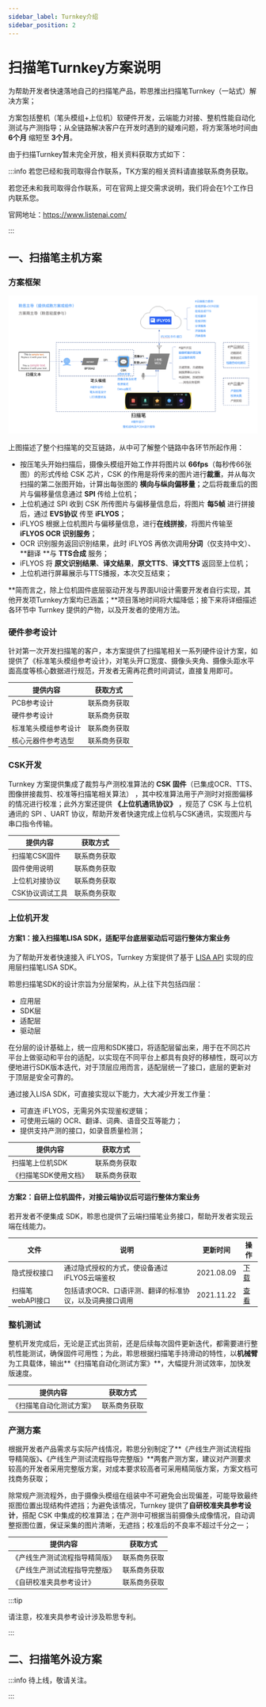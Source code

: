 ```yaml
---
sidebar_label: Turnkey介绍
sidebar_position: 2
---
```


# 扫描笔Turnkey方案说明

为帮助开发者快速落地自己的扫描笔产品，聆思推出扫描笔Turnkey（一站式）解决方案；

方案包括整机（笔头模组+上位机）软硬件开发，云端能力对接、整机性能自动化测试与产测指导；从全链路解决客户在开发时遇到的疑难问题，将方案落地时间由 **6个月** 缩短至 **3个月**。

由于扫描Turnkey暂未完全开放，相关资料获取方式如下：

:::info
若您已经和我司取得合作联系，TK方案的相关资料请直接联系商务获取。

若您还未和我司取得合作联系，可在官网上提交需求说明，我们将会在1个工作日内联系您。

官网地址：https://www.listenai.com/

:::


## 一、扫描笔主机方案 

### 方案框架
![](./files/frame.png)

上图描述了整个扫描笔的交互链路，从中可了解整个链路中各环节所起作用：

- 按压笔头开始扫描后，摄像头模组开始工作并将图片以 **66fps**（每秒传66张图）的形式传给 CSK 芯片，CSK 的作用是将传来的图片进行**裁重**，并从每次扫描的第二张图开始，计算出每张图的 **横向与纵向偏移量**；之后将裁重后的图片与偏移量信息通过 **SPI** 传给上位机；
- 上位机通过 SPI 收到 CSK 所传图片与偏移量信息后，将图片 **每5帧** 进行拼接后，通过 **EVS协议** 传至 **iFLYOS**；
- iFLYOS 根据上位机图片与偏移量信息，进行**在线拼接**，将图片传输至 **iFLYOS OCR 识别服务**；
- OCR 识别服务返回识别结果，此时 iFLYOS 再依次调用**分词**（仅支持中文）、**翻译 **与 **TTS合成** 服务；
- iFLYOS 将 **原文识别结果**、**译文结果**，**原文TTS**、**译文TTS** 返回至上位机；
- 上位机进行屏幕展示与TTS播报，本次交互结束；

**简而言之，除上位机固件底层驱动开发与界面UI设计需要开发者自行实现，其他开发项Turnkey方案均已涵盖；**项目落地时间将大幅降低；接下来将详细描述各环节中 Turnkey 提供的产物，以及开发者的使用方法。


### 硬件参考设计

针对第一次开发扫描笔的客户，本方案提供了扫描笔相关一系列硬件设计方案，如提供了《标准笔头模组参考设计》，对笔头开口宽度、摄像头夹角、摄像头距水平面高度等核心数据进行规范，开发者无需再花费时间调试，直接复用即可。

| 提供内容                   | 获取方式     |
| -------------------------- | ------------ |
| PCB参考设计           | 联系商务获取 |
| 硬件参考设计 | 联系商务获取 |
| 标准笔头模组参考设计          | 联系商务获取 |
| 核心元器件参考选型 | 联系商务获取 |



### CSK开发

Turnkey 方案提供集成了裁剪与产测校准算法的 **CSK 固件**（已集成OCR、TTS、图像拼接裁剪、校准等扫描笔相关算法） ，其中校准算法用于产测时对抠图偏移的情况进行校准；此外方案还提供 **《上位机通讯协议》**  ，规范了 CSK 与上位机通讯的 SPI 、UART 协议，帮助开发者快速完成上位机与CSK通讯，实现图片与串口指令传输。

| 提供内容                   | 获取方式     |
| -------------------------- | ------------ |
| 扫描笔CSK固件         | 联系商务获取 |
| 固件使用说明 | 联系商务获取 |
| 上位机对接协议 | 联系商务获取 |
| CSK协议调试工具   | 联系商务获取 |


### 上位机开发

#### 方案1：接入扫描笔LISA SDK，适配平台底层驱动后可运行整体方案业务

为了帮助开发者快速接入 iFLYOS，Turnkey 方案提供了基于 [LISA API](https://open.listenai.com/resource/open/doc_resource%2F%E6%89%AB%E6%8F%8F%E7%AC%94%2F%E4%B8%8A%E4%BD%8D%E6%9C%BA%2FLISA%20API%20%E5%8F%82%E8%80%83%E6%89%8B%E5%86%8CV1.3.pdf) 实现的应用层扫描笔LISA SDK。

聆思扫描笔SDK的设计宗旨为分层架构，从上往下共包括四层：

- 应用层
- SDK层
- 适配层
- 驱动层

在分层的设计基础上，统一应用和SDK接口，将适配层留出来，用于在不同芯片平台上做驱动和平台的适配，以实现在不同平台上都具有良好的移植性，既可以方便地进行SDK版本迭代，对于顶层应用而言，适配层统一了接口，底层的更新对于顶层是安全可靠的。

通过接入LISA SDK，可直接实现以下能力，大大减少开发工作量：

- 可直连 iFLYOS，无需另外实现鉴权逻辑；
- 可使用云端的 OCR、翻译、词典、语音交互等能力；
- 提供支持产测的接口，如录音质量检测；

| 提供内容                   | 获取方式     |
| -------------------------- | ------------ |
| 扫描笔上位机SDK             | 联系商务获取 |
| 《扫描笔SDK使用文档》 | 联系商务获取 |

#### 方案2：自研上位机固件，对接云端协议后可运行整体方案业务

若开发者不便集成 SDK，聆思也提供了云端扫描笔业务接口，帮助开发者实现云端在线能力。

| 文件             | 说明                                                    | 更新时间   | 操作                                                         |
| ---------------- | ------------------------------------------------------- | ---------- | ------------------------------------------------------------ |
| 隐式授权接口     | 通过隐式授权的方式，使设备通过iFLYOS云端鉴权            | 2021.08.09 | [下载](https://open.listenai.com/resource/open/doc_resource%2F%E6%89%AB%E6%8F%8F%E7%AC%94%2F%E4%B8%8A%E4%BD%8D%E6%9C%BA%2FiFLYOS%E9%9A%90%E5%BC%8F%E6%8E%88%E6%9D%83%E6%8E%A5%E5%8F%A3%E6%96%87%E6%A1%A3.pdf) |
| 扫描笔webAPI接口 | 包括请求OCR、口语评测、翻译的标准协议，以及词典接口调用 | 2021.11.22 | [查看](https://docs.listenai.com/Industrysolution/Scanning_pen/webapi) |

### 整机测试

整机开发完成后，无论是正式出货前，还是后续每次固件更新迭代，都需要进行整机性能测试，确保固件可用性；为此，聆思根据扫描笔手持滑动的特性，以**机械臂**为工具载体，输出**《扫描笔自动化测试方案》**，⼤幅提升测试效率，加快发版速度。

| 提供内容                 | 获取方式     |
| ------------------------ | ------------ |
| 《扫描笔自动化测试方案》 | 联系商务获取 |


### 产测方案

根据开发者产品需求与实际产线情况，聆思分别制定了**《产线生产测试流程指导精简版》**、**《产线生产测试流程指导完整版》**两套产测方案，建议对产测要求较高的开发者采用完整版方案，对成本要求较高者可采用精简版方案，方案文档可找商务获取；

除常规产测流程外，由于摄像头模组在组装中不可避免会出现偏差，可能导致最终抠图位置出现结构件遮挡；为避免该情况，Turnkey 提供了**自研校准夹具参考设计**，搭配 CSK 中集成的校准算法；在产测中可根据当前摄像头成像情况，自动调整抠图位置，保证采集的图片清晰，无遮挡；校准后的不良率不超过千分之一；

| 提供内容                       | 获取方式     |
| ------------------------------ | ------------ |
| 《产线生产测试流程指导精简版》 | 联系商务获取 |
| 《产线生产测试流程指导完整版》 | 联系商务获取 |
| 《自研校准夹具参考设计》       | 联系商务获取 |

:::tip

请注意，校准夹具参考设计涉及聆思专利。

:::



## 二、扫描笔外设方案 

:::info
待上线，敬请关注。

:::

